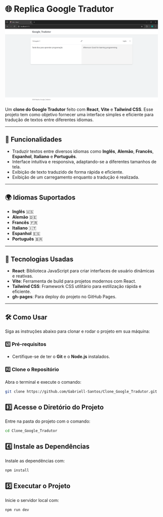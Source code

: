 # 🌐 Replica Google Tradutor

![Clone Google Tradutor](https://github.com/Gabriell-Santos/Clone_Google_Tradutor/blob/master/Clone_Google_Tradutor.png)

Um **clone do Google Tradutor** feito com **React**, **Vite** e **Tailwind CSS**. Esse projeto tem como objetivo fornecer uma interface simples e eficiente para tradução de textos entre diferentes idiomas.

---

## 🎨 Funcionalidades

- Traduzir textos entre diversos idiomas como **Inglês**, **Alemão**, **Francês**, **Espanhol**, **Italiano** e **Português**.
- Interface intuitiva e responsiva, adaptando-se a diferentes tamanhos de tela.
- Exibição de texto traduzido de forma rápida e eficiente.
- Exibição de um carregamento enquanto a tradução é realizada.

---

## 🌍 Idiomas Suportados

- **Inglês** 🇺🇸  
- **Alemão** 🇩🇪  
- **Francês** 🇫🇷  
- **Italiano** 🇮🇹  
- **Espanhol** 🇪🇸  
- **Português** 🇧🇷  

---

## 🚀 Tecnologias Usadas

- **React**: Biblioteca JavaScript para criar interfaces de usuário dinâmicas e reativas.
- **Vite**: Ferramenta de build para projetos modernos com React.
- **Tailwind CSS**: Framework CSS utilitário para estilização rápida e eficiente.
- **gh-pages**: Para deploy do projeto no GitHub Pages.

---

## 🛠️ Como Usar

Siga as instruções abaixo para clonar e rodar o projeto em sua máquina:

### 1️⃣ Pré-requisitos
- Certifique-se de ter o **Git** e o **Node.js** instalados.

### 2️⃣ Clone o Repositório
Abra o terminal e execute o comando:

```bash
git clone https://github.com/Gabriell-Santos/Clone_Google_Tradutor.git
```
## 3️⃣ Acesse o Diretório do Projeto
Entre na pasta do projeto com o comando:
```bash
cd Clone_Google_Tradutor
```
## 4️⃣ Instale as Dependências
Instale as dependências com:
```bash
npm install
```
## 5️⃣ Executar o Projeto
Inicie o servidor local com:
```bash
npm run dev
```
